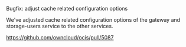 Bugfix: adjust cache related configuration options

We've adjusted cache related configuration options of the
gateway and storage-users service to the other services.

https://github.com/owncloud/ocis/pull/5087
